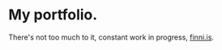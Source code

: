 # My portfolio.
There's not too much to it, constant work in progress, [finni.is](https://www.finni.is).
